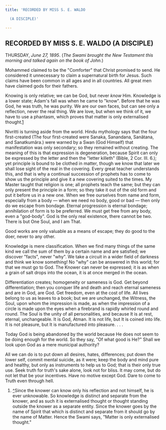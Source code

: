 ```yaml
---
title: 'RECORDED BY MISS S. E. WALDO

  (A DISCIPLE)'

---
```





  

## RECORDED BY MISS S. E. WALDO (A DISCIPLE)

THURSDAY, *June 27, 1895*. (*The Swami brought the New Testament this
morning and talked again on the book of John*.)

Mohammed claimed to be the "Comforter" that Christ promised to send. He
considered it unnecessary to claim a supernatural birth for Jesus. Such
claims have been common in all ages and in all countries. All great men
have claimed gods for their fathers.

Knowing is only relative; we can be God, but never *know* Him. Knowledge
is a lower state; Adam's fall was when he came to "know". Before that he
was God, he was truth, he was purity. We are our own faces, but can see
only a reflection, never the real thing. We are love, but when we think
of it, we have to use a phantasm, which proves that matter is only
externalised thought.[1](#fn1)

Nivritti is turning aside from the world. Hindu mythology says that the
four first-created  (The four first-created were Sanaka, Sanandana,
Sanâtana, and Sanatkumâra.) were warned by a Swan (God Himself) that
manifestation was only secondary; so they remained without creating. The
meaning of this is that expression is degeneration, because Spirit can
only be expressed by the letter and then the "letter killeth" (Bible, 2
Cor. III. 6.); yet principle is bound to be clothed in matter, though we
know that later we shall lose sight of the real in the covering. Every
great teacher understands this, and that is why a continual succession
of prophets has to come to show us the principle and give it a new
covering suited to the times. My Master taught that religion is one; all
prophets teach the same; but they can only present the principle in a
form; so they take it out of the old form and put it before us in a new
one. When we free ourselves from name and form, especially from a body —
when we need no body, good or bad — then only do we escape from bondage.
Eternal progression is eternal bondage; annihilation of form is to be
preferred. We must get free from any body, even a "god-body". God is the
only real existence, there cannot be two. There is but One Soul, and I
am That.

Good works are only valuable as a means of escape; they do good to the
doer, never to any other.

Knowledge is mere classification. When we find many things of the same
kind we call the sum of them by a certain name and are satisfied; we
discover "facts", never "why". We take a circuit in a wider field of
darkness and think we know something! No "why" can be answered in this
world; for that we must go to God. The Knower can never be expressed; it
is as when a grain of salt drops into the ocean, it is at once merged in
the ocean.

Differentiation creates; homogeneity or sameness is God. Get beyond
differentiation; then you conquer life and death and reach eternal
sameness and are in God, are God. Get freedom, even at the cost of life.
All lives belong to us as leaves to a book; but we are unchanged, the
Witness, the Soul, upon whom the impression is made, as when the
impression of a circle is made upon the eyes when a firebrand is rapidly
whirled round and round. The Soul is the unity of all personalities, and
because It is at rest, eternal, unchangeable. It is God, Atman. It is
not life, but It is coined into life. It is not pleasure, but It is
manufactured into pleasure. . . .

Today God is being abandoned by the world because He does not seem to be
doing enough for the world. So they say, "Of what good is He?" Shall we
look upon God as a mere municipal authority?

All we can do is to put down all desires, hates, differences; put down
the lower self, commit mental suicide, as it were; keep the body and
mind pure and healthy, but only as instruments to help us to God; that
is their only true use. Seek truth for truth's sake alone, look not for
bliss. It may come, but do not let that be your incentives. Have no
motive except God. Dare to come to Truth even through hell.

1.  [^](#txt1)Since the knower can know only his reflection and not
    himself, he is ever unknowable. So knowledge is distinct and
    separate from the knower, and as such it is externalised thought or
    thought standing outside the knower as a separate entity. Since the
    knower goes by the name of Spirit that which is distinct and
    separate from it should go by the name of Matter. Hence the Swami
    says, "Matter is only externalised thought."


